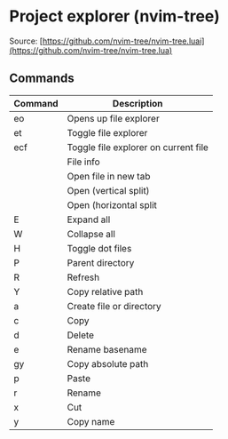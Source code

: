 # Project explorer (nvim-tree)

Source: [https://github.com/nvim-tree/nvim-tree.luai](https://github.com/nvim-tree/nvim-tree.lua)

## Commands

| Command | Description |
| --- | --- |
| <leader>eo | Opens up file explorer |
| <leader>et | Toggle file explorer |
| <leader>ecf |  Toggle file explorer on current file |
| <C-k> | File info |
| <C-t> | Open file in new tab |
| <C-v> | Open (vertical split) |
| <C-x> | Open (horizontal split |
| E | Expand all |
| W | Collapse all |
| H | Toggle dot files |
| P | Parent directory |
| R | Refresh |
| Y | Copy relative path |
| a | Create file or directory |
| c | Copy |
| d | Delete |
| e | Rename basename |
| gy | Copy absolute path |
| p | Paste |
| r | Rename |
| x | Cut |
| y | Copy name |
